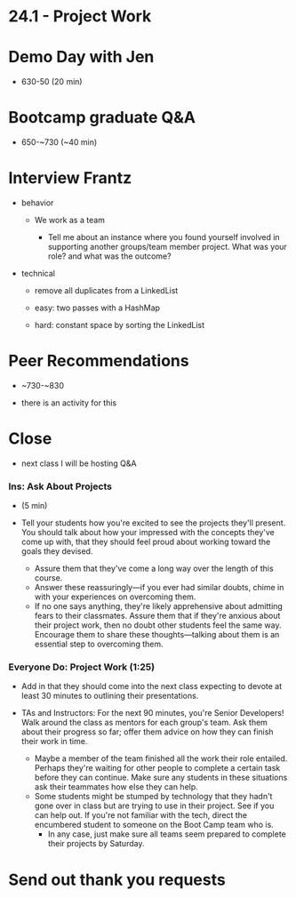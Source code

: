 # 24.1 - Project Work

# Demo Day with Jen

- 630-50 (20 min)

# Bootcamp graduate Q&A

- 650-~730 (~40 min)

# Interview Frantz

- behavior

  - We work as a team

    - Tell me about an instance where you found yourself involved in supporting another groups/team member project. What was your role? and what was the outcome?

- technical

  - remove all duplicates from a LinkedList

  - easy: two passes with a HashMap

  - hard: constant space by sorting the LinkedList

# Peer Recommendations

- ~730-~830

- there is an activity for this

# Close

- next class I will be hosting Q&A

### Ins: Ask About Projects

- (5 min)

- Tell your students how you're excited to see the projects they'll present. You should talk about how your impressed with the concepts they've come up with, that they should feel proud about working toward the goals they devised.

  - Assure them that they've come a long way over the length of this course.
  - Answer these reassuringly—if you ever had similar doubts, chime in with your experiences on overcoming them.
  - If no one says anything, they're likely apprehensive about admitting fears to their classmates. Assure them that if they're anxious about their project work, then no doubt other students feel the same way. Encourage them to share these thoughts—talking about them is an essential step to overcoming them.

### Everyone Do: Project Work (1:25)

- Add in that they should come into the next class expecting to devote at least 30 minutes to outlining their presentations.

- TAs and Instructors: For the next 90 minutes, you're Senior Developers! Walk around the class as mentors for each group's team. Ask them about their progress so far; offer them advice on how they can finish their work in time.
  - Maybe a member of the team finished all the work their role entailed. Perhaps they're waiting for other people to complete a certain task before they can continue. Make sure any students in these situations ask their teammates how else they can help.
  - Some students might be stumped by technology that they hadn't gone over in class but are trying to use in their project. See if you can help out. If you're not familiar with the tech, direct the encumbered student to someone on the Boot Camp team who is.
    - In any case, just make sure all teams seem prepared to complete their projects by Saturday.

# Send out thank you requests
